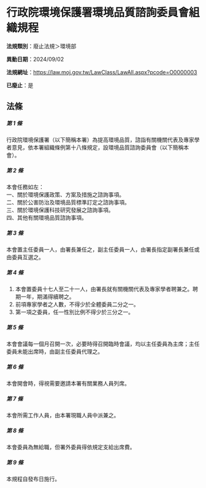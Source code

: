 # 行政院環境保護署環境品質諮詢委員會組織規程

**法規類別**：廢止法規＞環境部

**異動日期**：2024/09/02  

**法規網址**：https://law.moj.gov.tw/LawClass/LawAll.aspx?pcode=O0000003

**已廢止**：是



## 法條
##### 第 1 條
行政院環境保護署（以下簡稱本署）為提高環境品質，諮詣有關機關代表及專家學者意見，依本署組織條例第十八條規定，設環境品質諮詢委員會（以下簡稱本會）。

##### 第 2 條
本會任務如左：  
一、關於環境保護政策、方案及措施之諮詢事項。  
二、關於公害防治及環境品質標準訂定之諮詢事項。  
三、關於環境保護科技研究發展之諮詢事項。  
四、其他有關環境品質諮詢事項。

##### 第 3 條
本會置主任委員一人，由署長兼任之，副主任委員一人，由署長指定副署長兼任或由委員互選之。

##### 第 4 條
1. 本會置委員十七人至二十一人，由署長就有關機關代表及專家學者聘兼之。聘期一年，期滿得續聘之。
1. 前項專家學者之人數，不得少於全體委員二分之一。
1. 第一項之委員，任一性別比例不得少於三分之一。

##### 第 5 條
本會會議每一個月召開一次，必要時得召開臨時會議，均以主任委員為主席；主任委員未能出席時，由副主任委員代理之。

##### 第 6 條
本會開會時，得視需要邀請本署有關業務人員列席。

##### 第 7 條
本會所需工作人員，由本署現職人員中派兼之。

##### 第 8 條
本會委員為無給職，但署外委員得依規定支給出席費。

##### 第 9 條
本規程自發布日施行。


